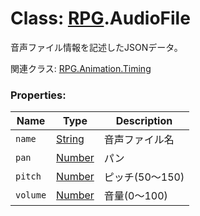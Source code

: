 # Class: [RPG](RPG.md).AudioFile
音声ファイル情報を記述したJSONデータ。

関連クラス: [RPG.Animation.Timing](RPG.Animation.Timing.md)


### Properties:

| Name | Type | Description |
| --- | --- | --- |
| `name` | [String](String.md) | 音声ファイル名 |
| `pan` | [Number](Number.md) | パン |
| `pitch` | [Number](Number.md) | ピッチ(50〜150) |
| `volume` | [Number](Number.md) | 音量(0〜100) |